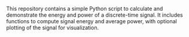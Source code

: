 This repository contains a simple Python script to calculate and demonstrate the energy and power of a discrete-time signal. It includes functions to compute signal energy and average power, with optional plotting of the signal for visualization.
